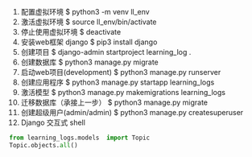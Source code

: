 1. 配置虚拟环境 $ python3 -m venv ll_env
2. 激活虚拟环境 $ source ll_env/bin/activate
3. 停止使用虚拟环境 $ deactivate
4. 安装web框架 django $ pip3 install django 
5. 创建项目 $ django-admin startproject learning_log .
6. 创建数据库 $ python3 manage.py migrate
7. 启动web项目(development) $ python3 manage.py runserver
8. 创建应用程序 $ python3 manage.py startapp learning_logs
9. 激活模型 $ python3 manage.py makemigrations  learning_logs
10. 迁移数据库（承接上一步） $ python3 manage.py migrate    
11. 创建超级用户(admin/admin) $ python3 manage.py createsuperuser
12. Django 交互式 shell 
```py
from learning_logs.models  import Topic
Topic.objects.all()
```